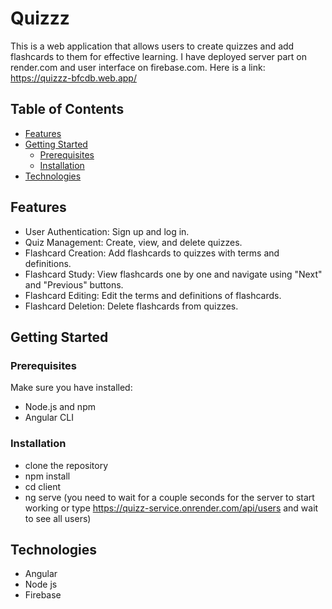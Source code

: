 # Quizzz
This is a web application that allows users to create quizzes and add flashcards to them for effective learning.
I have deployed server part on render.com and user interface on firebase.com.
Here is a link: https://quizzz-bfcdb.web.app/

## Table of Contents

- [Features](#features)
- [Getting Started](#getting-started)
    - [Prerequisites](#prerequisites)
    - [Installation](#installation)
- [Technologies](#technologies)

## Features

- User Authentication: Sign up and log in.
- Quiz Management: Create, view, and delete quizzes.
- Flashcard Creation: Add flashcards to quizzes with terms and definitions.
- Flashcard Study: View flashcards one by one and navigate using "Next" and "Previous" buttons.
- Flashcard Editing: Edit the terms and definitions of flashcards.
- Flashcard Deletion: Delete flashcards from quizzes.

## Getting Started

### Prerequisites

Make sure you have installed:

- Node.js and npm 
- Angular CLI

### Installation

- clone the repository
- npm install
- cd client
- ng serve (you need to wait for a couple seconds for the server to start working or type https://quizz-service.onrender.com/api/users and wait to see all users)

## Technologies
- Angular
- Node js
- Firebase
